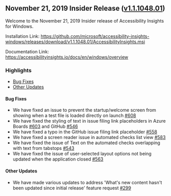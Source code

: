 ## November 21, 2019 Insider Release ([v1.1.1048.01](https://github.com/Microsoft/accessibility-insights-windows/releases/tag/v1.1.1048.01))

Welcome to the November 21, 2019 Insider release of Accessibility Insights for Windows.

Installation Link: https://github.com/microsoft/accessibility-insights-windows/releases/download/v1.1.1048.01/AccessibilityInsights.msi

Documentation Link: https://accessibilityinsights.io/docs/en/windows/overview

### Highlights

- [Bug Fixes](#bug-fixes)
- [Other Updates](#other-updates)

#### Bug Fixes

- We have fixed an issue to prevent the startup/welcome screen from showing when a test file is loaded directly on launch [#608](https://github.com/microsoft/accessibility-insights-windows/issues/608)
- We have fixed the styling of text in issue filing link placeholders in Azure Boards [#603](https://github.com/microsoft/accessibility-insights-windows/pull/603) and GitHub [#546](https://github.com/microsoft/accessibility-insights-windows/issues/546)
- We have fixed a typo in the GitHub issue filing link placeholder [#558](https://github.com/microsoft/accessibility-insights-windows/pull/558)
- We have fixed a screen reader issue in automated checks list view [#583](https://github.com/microsoft/accessibility-insights-windows/issues/583)
- We have fixed the issue of Text on the automated checks overlapping with text from tabstops [#543](https://github.com/microsoft/accessibility-insights-windows/issues/543)
- We have fixed the issue of user-selected layout options not being updated when the application closed [#563](https://github.com/microsoft/accessibility-insights-windows/issues/563)

#### Other Updates

- We have made various updates to address 'What's new content hasn't been updated since initial release' feature request [#299](https://github.com/microsoft/accessibility-insights-windows/issues/299)